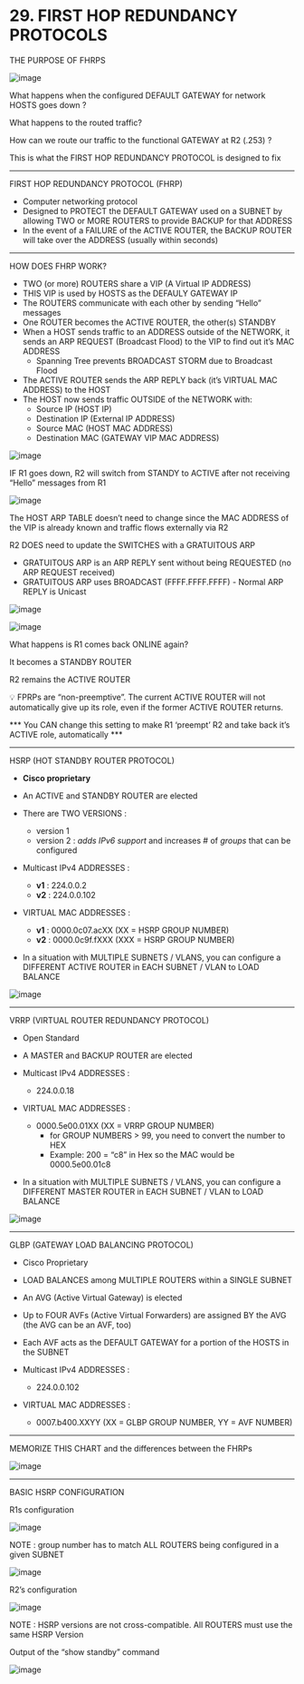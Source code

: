 # 29. FIRST HOP REDUNDANCY PROTOCOLS

THE PURPOSE OF FHRPS


![image](https://github.com/psaumur/CCNA/assets/106411237/32c286ce-e042-4cda-9067-c232a210ec81)

What happens when the configured DEFAULT GATEWAY for network HOSTS goes down ?

What happens to the routed traffic?

How can we route our traffic to the functional GATEWAY at R2 (.253) ? 

This is what the FIRST HOP REDUNDANCY PROTOCOL is designed to fix

---

FIRST HOP REDUNDANCY PROTOCOL (FHRP)

- Computer networking protocol
- Designed to PROTECT the DEFAULT GATEWAY used on a SUBNET by allowing TWO or MORE ROUTERS to provide BACKUP for that ADDRESS
- In the event of a FAILURE of the ACTIVE ROUTER, the BACKUP ROUTER will take over the ADDRESS (usually within seconds)

---

HOW DOES FHRP WORK?

- TWO (or more) ROUTERS share a VIP (A Virtual IP ADDRESS)
- THIS VIP is used by HOSTS as the DEFAULY GATEWAY IP
- The ROUTERS communicate with each other by sending “Hello” messages
- One ROUTER becomes the ACTIVE ROUTER, the other(s) STANDBY
- When a HOST sends traffic to an ADDRESS outside of the NETWORK, it sends an ARP REQUEST (Broadcast Flood) to the VIP to find out it’s MAC ADDRESS
    - Spanning Tree prevents BROADCAST STORM due to Broadcast Flood
- The ACTIVE ROUTER sends the ARP REPLY back (it’s VIRTUAL MAC ADDRESS) to the HOST
- The HOST now sends traffic OUTSIDE of the NETWORK with:
    - Source IP (HOST IP)
    - Destination IP (External IP ADDRESS)
    - Source MAC (HOST MAC ADDRESS)
    - Destination MAC (GATEWAY VIP MAC ADDRESS)

![image](https://github.com/psaumur/CCNA/assets/106411237/2a1c5df8-d4fa-44fa-b850-a8fd6bb69388)

IF R1 goes down, R2 will switch from STANDY to ACTIVE after not receiving “Hello” messages from R1

![image](https://github.com/psaumur/CCNA/assets/106411237/5e54ee53-09bd-42a7-b89e-69892590913d)

The HOST ARP TABLE doesn’t need to change since the MAC ADDRESS of the VIP is already known and traffic flows externally via R2

R2 DOES need to update the SWITCHES with a GRATUITOUS ARP

- GRATUITOUS ARP is an ARP REPLY sent without being REQUESTED (no ARP REQUEST received)
- GRATUITOUS ARP uses BROADCAST (FFFF.FFFF.FFFF) - Normal ARP REPLY is Unicast

![image](https://github.com/psaumur/CCNA/assets/106411237/6a47dc71-544e-4e33-99cd-b6a8db90f56f)

![image](https://github.com/psaumur/CCNA/assets/106411237/6f36cdf9-d002-48d6-ae5b-6fb899431b46)

What happens is R1 comes back ONLINE again?

It becomes a STANDBY ROUTER

R2 remains the ACTIVE ROUTER

<aside>
💡 FPRPs are “non-preemptive”. The current ACTIVE ROUTER will not automatically give up its role, even if the former ACTIVE ROUTER returns.

*** You CAN change this setting to make R1 ‘preempt’ R2 and take back it’s ACTIVE role, automatically ***

</aside>

---

HSRP (HOT STANDBY ROUTER PROTOCOL)

- **Cisco proprietary**
- An ACTIVE and STANDBY ROUTER are elected
- There are TWO VERSIONS :
    - version 1
    - version 2 : *adds IPv6 support* and increases # of *groups* that can be configured

- Multicast IPv4 ADDRESSES :
    - **v1** : 224.0.0.2
    - **v2** : 224.0.0.102

- VIRTUAL MAC ADDRESSES :
    - **v1** : 0000.0c07.acXX (XX = HSRP GROUP NUMBER)
    - **v2** : 0000.0c9f.fXXX (XXX = HSRP GROUP NUMBER)

- In a situation with MULTIPLE SUBNETS / VLANS, you can configure a DIFFERENT ACTIVE ROUTER in EACH SUBNET / VLAN to LOAD BALANCE

![image](https://github.com/psaumur/CCNA/assets/106411237/a5795fa0-d57b-4037-8945-a39da7fb2d15)

---

VRRP (VIRTUAL ROUTER REDUNDANCY PROTOCOL)

- Open Standard
- A MASTER and BACKUP ROUTER are elected

- Multicast IPv4 ADDRESSES :
    - 224.0.0.18

- VIRTUAL MAC ADDRESSES :
    - 0000.5e00.01XX (XX = VRRP GROUP NUMBER)
        - for GROUP NUMBERS > 99, you need to convert the number to HEX
        - Example: 200 = “c8” in Hex so the MAC would be 0000.5e00.01c8

- In a situation with MULTIPLE SUBNETS / VLANS, you can configure a DIFFERENT MASTER ROUTER in EACH SUBNET / VLAN to LOAD BALANCE

![image](https://github.com/psaumur/CCNA/assets/106411237/4bd45dbc-fc51-4c45-818e-5274530accde)

---

GLBP (GATEWAY LOAD BALANCING PROTOCOL)

- Cisco Proprietary
- LOAD BALANCES among MULTIPLE ROUTERS within a SINGLE SUBNET
- An AVG (Active Virtual Gateway) is elected
- Up to FOUR AVFs (Active Virtual Forwarders) are assigned BY the AVG (the AVG can be an AVF, too)
- Each AVF acts as the DEFAULT GATEWAY for a portion of the HOSTS in the SUBNET

- Multicast IPv4 ADDRESSES :
    - 224.0.0.102

- VIRTUAL MAC ADDRESSES :
    - 0007.b400.XXYY (XX = GLBP GROUP NUMBER, YY = AVF NUMBER)

---

MEMORIZE THIS CHART and the differences between the FHRPs

![image](https://github.com/psaumur/CCNA/assets/106411237/a5b5ee87-4c92-4b3e-9b98-3d0c09a1732d)

---

BASIC HSRP CONFIGURATION

R1s configuration

![image](https://github.com/psaumur/CCNA/assets/106411237/028b13d4-b258-4551-96ae-068adb931356)

NOTE : group number has to match ALL ROUTERS being configured in a given SUBNET

![image](https://github.com/psaumur/CCNA/assets/106411237/d2e5eb5f-d105-4788-a869-d9e65f53eca7)

R2’s configuration

![image](https://github.com/psaumur/CCNA/assets/106411237/65b999f6-eed8-45c3-89fe-bff749f40f11)

NOTE : HSRP versions are not cross-compatible. All ROUTERS must use the same HSRP Version

Output of the “show standby” command

![image](https://github.com/psaumur/CCNA/assets/106411237/99107301-2619-4454-b104-8aed3780924d)
